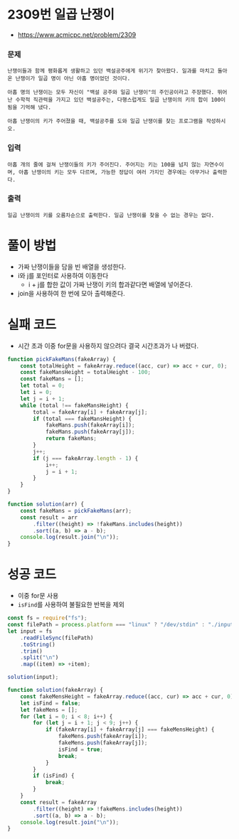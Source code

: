 # 2309번 일곱 난쟁이

-   https://www.acmicpc.net/problem/2309

### 문제

    난쟁이들과 함께 평화롭게 생활하고 있던 백설공주에게 위기가 찾아왔다. 일과를 마치고 돌아온 난쟁이가 일곱 명이 아닌 아홉 명이었던 것이다.

    아홉 명의 난쟁이는 모두 자신이 "백설 공주와 일곱 난쟁이"의 주인공이라고 주장했다. 뛰어난 수학적 직관력을 가지고 있던 백설공주는, 다행스럽게도 일곱 난쟁이의 키의 합이 100이 됨을 기억해 냈다.

    아홉 난쟁이의 키가 주어졌을 때, 백설공주를 도와 일곱 난쟁이를 찾는 프로그램을 작성하시오.

### 입력

    아홉 개의 줄에 걸쳐 난쟁이들의 키가 주어진다. 주어지는 키는 100을 넘지 않는 자연수이며, 아홉 난쟁이의 키는 모두 다르며, 가능한 정답이 여러 가지인 경우에는 아무거나 출력한다.

### 출력

    일곱 난쟁이의 키를 오름차순으로 출력한다. 일곱 난쟁이를 찾을 수 없는 경우는 없다.

# 풀이 방법

-   가짜 난쟁이들을 담을 빈 배열을 생성한다.
-   i와 j를 포인터로 사용하여 이동한다
    -   i + j를 합한 값이 가짜 난쟁이 키의 합과같다면 배열에 넣어준다.
-   join을 사용하여 한 번에 모아 출력해준다.

# 실패 코드

-   시간 초과
    이중 for문을 사용하지 않으려다 결국 시간초과가 나 버렸다.

```javascript
function pickFakeMans(fakeArray) {
    const totalHeight = fakeArray.reduce((acc, cur) => acc + cur, 0);
    const fakeMansHeight = totalHeight - 100;
    const fakeMans = [];
    let total = 0;
    let i = 0;
    let j = i + 1;
    while (total !== fakeMansHeight) {
        total = fakeArray[i] + fakeArray[j];
        if (total === fakeMansHeight) {
            fakeMans.push(fakeArray[i]);
            fakeMans.push(fakeArray[j]);
            return fakeMans;
        }
        j++;
        if (j === fakeArray.length - 1) {
            i++;
            j = i + 1;
        }
    }
}

function solution(arr) {
    const fakeMans = pickFakeMans(arr);
    const result = arr
        .filter((height) => !fakeMans.includes(height))
        .sort((a, b) => a - b);
    console.log(result.join("\n"));
}
```

# 성공 코드

-   이중 for문 사용
-   `isFind`를 사용하여 불필요한 반복을 제외

```javascript
const fs = require("fs");
const filePath = process.platform === "linux" ? "/dev/stdin" : "./input.txt";
let input = fs
    .readFileSync(filePath)
    .toString()
    .trim()
    .split("\n")
    .map((item) => +item);

solution(input);

function solution(fakeArray) {
    const fakeMensHeight = fakeArray.reduce((acc, cur) => acc + cur, 0) - 100;
    let isFind = false;
    let fakeMens = [];
    for (let i = 0; i < 8; i++) {
        for (let j = i + 1; j < 9; j++) {
            if (fakeArray[i] + fakeArray[j] === fakeMensHeight) {
                fakeMens.push(fakeArray[i]);
                fakeMens.push(fakeArray[j]);
                isFind = true;
                break;
            }
        }
        if (isFind) {
            break;
        }
    }
    const result = fakeArray
        .filter((height) => !fakeMens.includes(height))
        .sort((a, b) => a - b);
    console.log(result.join("\n"));
}
```
